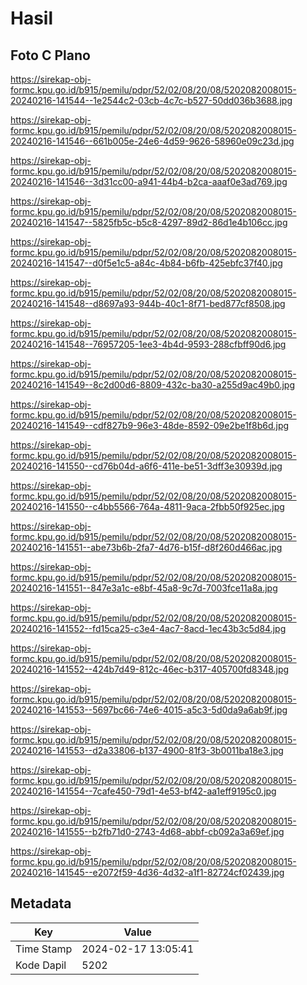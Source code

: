 # Hasil

## Foto C Plano

https://sirekap-obj-formc.kpu.go.id/b915/pemilu/pdpr/52/02/08/20/08/5202082008015-20240216-141544--1e2544c2-03cb-4c7c-b527-50dd036b3688.jpg

https://sirekap-obj-formc.kpu.go.id/b915/pemilu/pdpr/52/02/08/20/08/5202082008015-20240216-141546--661b005e-24e6-4d59-9626-58960e09c23d.jpg

https://sirekap-obj-formc.kpu.go.id/b915/pemilu/pdpr/52/02/08/20/08/5202082008015-20240216-141546--3d31cc00-a941-44b4-b2ca-aaaf0e3ad769.jpg

https://sirekap-obj-formc.kpu.go.id/b915/pemilu/pdpr/52/02/08/20/08/5202082008015-20240216-141547--5825fb5c-b5c8-4297-89d2-86d1e4b106cc.jpg

https://sirekap-obj-formc.kpu.go.id/b915/pemilu/pdpr/52/02/08/20/08/5202082008015-20240216-141547--d0f5e1c5-a84c-4b84-b6fb-425ebfc37f40.jpg

https://sirekap-obj-formc.kpu.go.id/b915/pemilu/pdpr/52/02/08/20/08/5202082008015-20240216-141548--d8697a93-944b-40c1-8f71-bed877cf8508.jpg

https://sirekap-obj-formc.kpu.go.id/b915/pemilu/pdpr/52/02/08/20/08/5202082008015-20240216-141548--76957205-1ee3-4b4d-9593-288cfbff90d6.jpg

https://sirekap-obj-formc.kpu.go.id/b915/pemilu/pdpr/52/02/08/20/08/5202082008015-20240216-141549--8c2d00d6-8809-432c-ba30-a255d9ac49b0.jpg

https://sirekap-obj-formc.kpu.go.id/b915/pemilu/pdpr/52/02/08/20/08/5202082008015-20240216-141549--cdf827b9-96e3-48de-8592-09e2be1f8b6d.jpg

https://sirekap-obj-formc.kpu.go.id/b915/pemilu/pdpr/52/02/08/20/08/5202082008015-20240216-141550--cd76b04d-a6f6-411e-be51-3dff3e30939d.jpg

https://sirekap-obj-formc.kpu.go.id/b915/pemilu/pdpr/52/02/08/20/08/5202082008015-20240216-141550--c4bb5566-764a-4811-9aca-2fbb50f925ec.jpg

https://sirekap-obj-formc.kpu.go.id/b915/pemilu/pdpr/52/02/08/20/08/5202082008015-20240216-141551--abe73b6b-2fa7-4d76-b15f-d8f260d466ac.jpg

https://sirekap-obj-formc.kpu.go.id/b915/pemilu/pdpr/52/02/08/20/08/5202082008015-20240216-141551--847e3a1c-e8bf-45a8-9c7d-7003fce11a8a.jpg

https://sirekap-obj-formc.kpu.go.id/b915/pemilu/pdpr/52/02/08/20/08/5202082008015-20240216-141552--fd15ca25-c3e4-4ac7-8acd-1ec43b3c5d84.jpg

https://sirekap-obj-formc.kpu.go.id/b915/pemilu/pdpr/52/02/08/20/08/5202082008015-20240216-141552--424b7d49-812c-46ec-b317-405700fd8348.jpg

https://sirekap-obj-formc.kpu.go.id/b915/pemilu/pdpr/52/02/08/20/08/5202082008015-20240216-141553--5697bc66-74e6-4015-a5c3-5d0da9a6ab9f.jpg

https://sirekap-obj-formc.kpu.go.id/b915/pemilu/pdpr/52/02/08/20/08/5202082008015-20240216-141553--d2a33806-b137-4900-81f3-3b0011ba18e3.jpg

https://sirekap-obj-formc.kpu.go.id/b915/pemilu/pdpr/52/02/08/20/08/5202082008015-20240216-141554--7cafe450-79d1-4e53-bf42-aa1eff9195c0.jpg

https://sirekap-obj-formc.kpu.go.id/b915/pemilu/pdpr/52/02/08/20/08/5202082008015-20240216-141555--b2fb71d0-2743-4d68-abbf-cb092a3a69ef.jpg

https://sirekap-obj-formc.kpu.go.id/b915/pemilu/pdpr/52/02/08/20/08/5202082008015-20240216-141545--e2072f59-4d36-4d32-a1f1-82724cf02439.jpg


## Metadata

| Key        | Value               |
| ---------- | ------------------- |
| Time Stamp | 2024-02-17 13:05:41 |
| Kode Dapil | 5202                |



